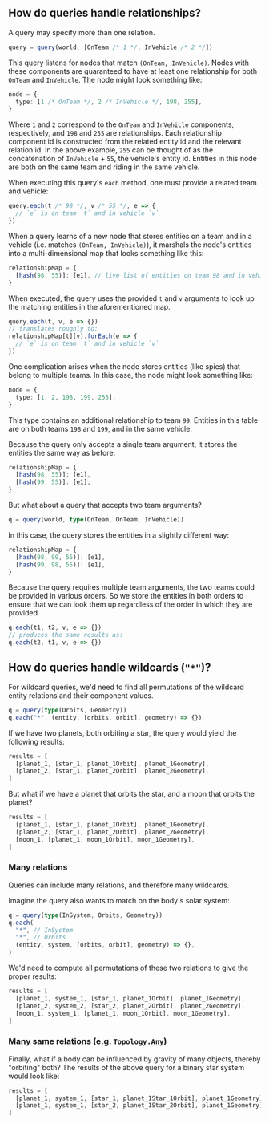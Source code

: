 ## How do queries handle relationships?

A query may specify more than one relation.

```ts
query = query(world, [OnTeam /* 1 */, InVehicle /* 2 */])
```

This query listens for nodes that match `(OnTeam, InVehicle)`. Nodes with these components are guaranteed to have at least one relationship for both `OnTeam` and `InVehicle`. The node might look something like:

```ts
node = {
  type: [1 /* OnTeam */, 2 /* InVehicle */, 198, 255],
}
```

Where `1` and `2` correspond to the `OnTeam` and `InVehicle` components, respectively, and `198` and `255` are relationships. Each relationship component id is constructed from the related entity id and the relevant relation id. In the above example, `255` can be thought of as the concatenation of `InVehicle` + `55`, the vehicle's entity id. Entities in this node are both on the same team and riding in the same vehicle.

When executing this query's `each` method, one must provide a related team and vehicle:

```ts
query.each(t /* 98 */, v /* 55 */, e => {
  // `e` is on team `t` and in vehicle `v`
})
```

When a query learns of a new node that stores entities on a team and in a vehicle (i.e. matches `(OnTeam, InVehicle)`), it marshals the node's entities into a multi-dimensional map that looks something like this:

```ts
relationshipMap = {
  [hash(98, 55)]: [e1], // live list of entities on team 98 and in vehicle 55
}
```

When executed, the query uses the provided `t` and `v` arguments to look up the matching entities in the aforementioned map.

```ts
query.each(t, v, e => {})
// translates roughly to:
relationshipMap[t][v].forEach(e => {
  // `e` is on team `t` and in vehicle `v`
})
```

One complication arises when the node stores entities (like spies) that belong to multiple teams. In this case, the node might look something like:

```ts
node = {
  type: [1, 2, 198, 199, 255],
}
```

This type contains an additional relationship to team `99`. Entities in this table are on both teams `198` and `199`, and in the same vehicle.

Because the query only accepts a single team argument, it stores the entities the same way as before:

```ts
relationshipMap = {
  [hash(98, 55)]: [e1],
  [hash(99, 55)]: [e1],
}
```

But what about a query that accepts two team arguments?

```ts
q = query(world, type(OnTeam, OnTeam, InVehicle))
```

In this case, the query stores the entities in a slightly different way:

```ts
relationshipMap = {
  [hash(98, 99, 55)]: [e1],
  [hash(99, 98, 55)]: [e1],
}
```

Because the query requires multiple team arguments, the two teams could be provided in various orders. So we store the entities in both orders to ensure that we can look them up regardless of the order in which they are provided.

```ts
q.each(t1, t2, v, e => {})
// produces the same results as:
q.each(t2, t1, v, e => {})
```

## How do queries handle wildcards (`"*"`)?

For wildcard queries, we'd need to find all permutations of the wildcard entity relations and their component values.

```ts
q = query(type(Orbits, Geometry))
q.each("*", (entity, [orbits, orbit], geometry) => {})
```

If we have two planets, both orbiting a star, the query would yield the following results:

```ts
results = [
  [planet_1, [star_1, planet_1Orbit], planet_1Geometry],
  [planet_2, [star_1, planet_2Orbit], planet_2Geometry],
]
```

But what if we have a planet that orbits the star, and a moon that orbits the planet?

```ts
results = [
  [planet_1, [star_1, planet_1Orbit], planet_1Geometry],
  [planet_2, [star_1, planet_2Orbit], planet_2Geometry],
  [moon_1, [planet_1, moon_1Orbit], moon_1Geometry],
]
```

### Many relations

Queries can include many relations, and therefore many wildcards.

Imagine the query also wants to match on the body's solar system:

```ts
q = query(type(InSystem, Orbits, Geometry))
q.each(
  "*", // InSystem
  "*", // Orbits
  (entity, system, [orbits, orbit], geometry) => {},
)
```

We'd need to compute all permutations of these two relations to give the proper results:

```ts
results = [
  [planet_1, system_1, [star_1, planet_1Orbit], planet_1Geometry],
  [planet_2, system_2, [star_2, planet_2Orbit], planet_2Geometry],
  [moon_1, system_1, [planet_1, moon_1Orbit], moon_1Geometry],
]
```

### Many same relations (e.g. `Topology.Any`)

Finally, what if a body can be influenced by gravity of many objects, thereby "orbiting" both? The results of the above query for a binary star system would look like:

```ts
results = [
  [planet_1, system_1, [star_1, planet_1Star_1Orbit], planet_1Geometry],
  [planet_1, system_1, [star_2, planet_1Star_2Orbit], planet_1Geometry],
]
```
